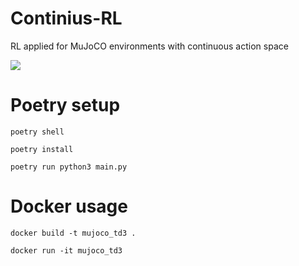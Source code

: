 # Continius-RL
RL applied for MuJoCO environments with continuous action space 

![]([name-of-giphy.gif](https://github.com/nokronim/Continius-RL/blob/main/rl-video-episode-0.gif))

# Poetry setup
```
poetry shell

poetry install

poetry run python3 main.py
```

# Docker usage
```
docker build -t mujoco_td3 . 

docker run -it mujoco_td3
```
